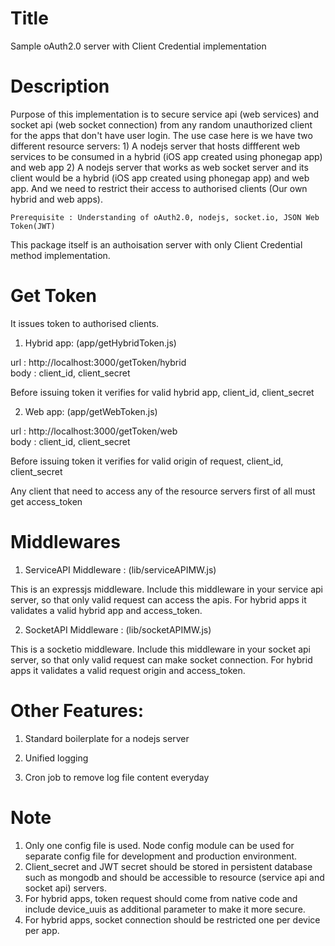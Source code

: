 Title
========================================================================================
Sample oAuth2.0 server with Client Credential implementation

Description
========================================================================================
Purpose of this implementation is to secure service api (web services) and socket api (web socket connection) from any random unauthorized client for the apps that don't have user login. 
The use case here is we have two different resource servers: 1) A nodejs server that hosts diffferent web services to be consumed in a hybrid (iOS app created using phonegap app) and web app 2) A nodejs server that works as web socket server and its client would be a hybrid (iOS app created using phonegap app) and web app. And we need to restrict their access to authorised clients (Our own hybrid and web apps). 

	Prerequisite : Understanding of oAuth2.0, nodejs, socket.io, JSON Web Token(JWT)


This package itself is an authoisation server with only Client Credential method implementation. 

Get Token
========================================================================================
It issues token to authorised clients.

1) Hybrid app: (app/getHybridToken.js)

url : http://localhost:3000/getToken/hybrid                                               
body : client_id, client_secret

Before issuing token it verifies for valid hybrid app, client_id, client_secret

2) Web app: (app/getWebToken.js)

url : http://localhost:3000/getToken/web                                                  
body : client_id, client_secret

Before issuing token it verifies for valid origin of request, client_id, client_secret

Any client that need to access any of the resource servers first of all must get access_token


Middlewares
========================================================================================

1) ServiceAPI Middleware : (lib/serviceAPIMW.js)

This is an expressjs middleware. Include this middleware in your service api server, so that only valid request can access the apis. For hybrid apps it validates a valid hybrid app and access_token.

2) SocketAPI Middleware : (lib/socketAPIMW.js)

This is a socketio middleware. Include this middleware in your socket api server, so that only valid request can make socket connection. For hybrid apps it validates a valid request origin and access_token.


Other Features:
========================================================================================

1) Standard boilerplate for a nodejs server

2) Unified logging 


3) Cron job to remove log file content everyday


Note
=========================================================================================

1) Only one config file is used. Node config module can be used for separate config file for development and production environment.                                                                                                                 
2) Client_secret and JWT secret should be stored in persistent database such as mongodb and should be accessible to resource (service api and socket api) servers.                                                                             
3) For hybrid apps, token request should come from native code and include device_uuis as additional parameter to make it more secure.                                                                                                                      
4) For hybrid apps, socket connection should be restricted one per device per app.
